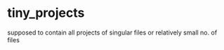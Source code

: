 # tiny_projects
supposed to contain all projects of singular files or relatively small no. of files
